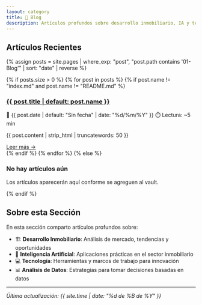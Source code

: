 ```yaml
---
layout: category
title: 📝 Blog
description: Artículos profundos sobre desarrollo inmobiliario, IA y tecnología
---
```


## Artículos Recientes

<div class="posts-list">

{% assign posts = site.pages | where_exp: "post", "post.path contains '01-Blog'" | sort: "date" | reverse %}

{% if posts.size > 0 %}
  {% for post in posts %}
    {% if post.name != "index.md" and post.name != "README.md" %}
    <div class="post-card">
      <h3><a href="{{ post.url | relative_url }}">{{ post.title | default: post.name }}</a></h3>
      <div class="post-meta">
        <span>📅 {{ post.date | default: "Sin fecha" | date: "%d/%m/%Y" }}</span>
        <span>⏱️ Lectura: ~5 min</span>
      </div>
      <div class="post-excerpt">
        <p>{{ post.content | strip_html | truncatewords: 50 }}</p>
      </div>
      <a href="{{ post.url | relative_url }}" class="read-more">Leer más →</a>
    </div>
    {% endif %}
  {% endfor %}
{% else %}
  <div class="empty-state">
    <h3>No hay artículos aún</h3>
    <p>Los artículos aparecerán aquí conforme se agreguen al vault.</p>
  </div>
{% endif %}

</div>

## Sobre esta Sección

En esta sección comparto artículos profundos sobre:
- 🏗️ **Desarrollo Inmobiliario**: Análisis de mercado, tendencias y oportunidades
- 🤖 **Inteligencia Artificial**: Aplicaciones prácticas en el sector inmobiliario
- 💻 **Tecnología**: Herramientas y marcos de trabajo para innovación
- 📊 **Análisis de Datos**: Estrategias para tomar decisiones basadas en datos

---

*Última actualización: {{ site.time | date: "%d de %B de %Y" }}*
